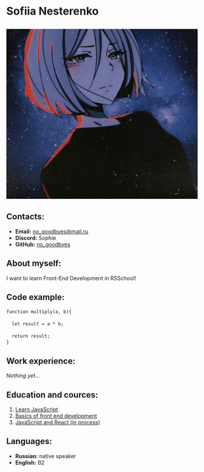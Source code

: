 # Sofiia Nesterenko

## ![avatar](ava.jpg)

## Contacts:

- **Email:** no_goodbyes@mail.ru
- **Discord:** Sophie
- **GitHub:** [no_goodbyes](https://github.com/no-goodbyes)

## About myself:

I want to learn Front-End Development in RSSchool!

## Code example:

```
function multiply(a, b){

  let result = a * b;

  return result;
}
```

## Work experience:

_Nothing yet..._

## Education and cources:

1. [Learn JavaScript](https://learn.javascript.ru/)
2. [Basics of front end development](https://cat.2035.university/rall/course/11957/)
3. [JavaScript and React (in process)](https://www.udemy.com/course/javascript_full/)

## Languages:

- **Russian:** native speaker
- **English:** B2
